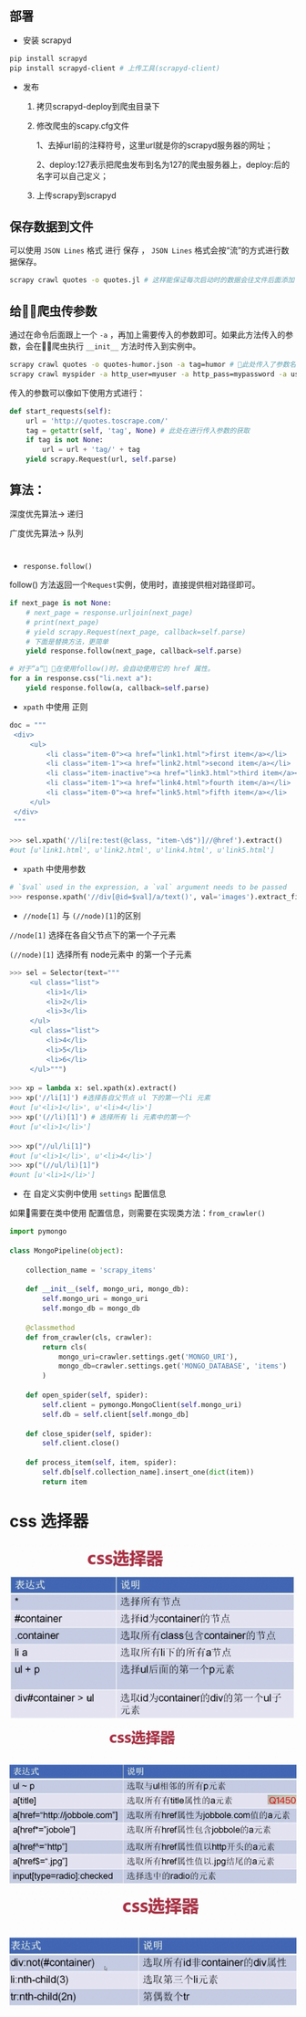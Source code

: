 ## 部署

+ 安装 scrapyd
```bash
pip install scrapyd
pip install scrapyd-client # 上传工具(scrapyd-client)
```

+ 发布
    1) 拷贝scrapyd-deploy到爬虫目录下

    2) 修改爬虫的scapy.cfg文件

        1、去掉url前的注释符号，这里url就是你的scrapyd服务器的网址； 

        2、deploy:127表示把爬虫发布到名为127的爬虫服务器上，deploy:后的名字可以自己定义；
    
    3) 上传scrapy到scrapyd


## 保存数据到文件
可以使用 `JSON Lines` 格式 进行 保存 ， `JSON Lines` 格式会按“流”的方式进行数据保存。
```bash
scrapy crawl quotes -o quotes.jl # 这样能保证每次启动时的数据会往文件后面添加 ，也不会覆盖文件重新添加。
```

## 给爬虫传参数
通过在命令后面跟上一个 `-a` ，再加上需要传入的参数即可。如果此方法传入的参数，会在爬虫执行 `__init__` 方法时传入到实例中。
```bash
scrapy crawl quotes -o quotes-humor.json -a tag=humor # 此处传入了参数名为tag ，值为humor的参数
scrapy crawl myspider -a http_user=myuser -a http_pass=mypassword -a user_agent=mybot #传多个参数的写法
```
传入的参数可以像如下使用方式进行：
```python
def start_requests(self):
    url = 'http://quotes.toscrape.com/'
    tag = getattr(self, 'tag', None) # 此处在进行传入参数的获取
    if tag is not None:
        url = url + 'tag/' + tag
    yield scrapy.Request(url, self.parse)
```

## 算法：
深度优先算法-> 递归

广度优先算法-> 队列

# 
+ `response.follow()` 

follow() 方法返回一个`Request`实例，使用时，直接提供相对路径即可。
```python
if next_page is not None:
    # next_page = response.urljoin(next_page)
    # print(next_page)
    # yield scrapy.Request(next_page, callback=self.parse)
    # 下面是替换方法，更简单
    yield response.follow(next_page, callback=self.parse)
```

```python
# 对于“a“ ，在使用follow()时，会自动使用它的 href 属性。
for a in response.css("li.next a"):
    yield response.follow(a, callback=self.parse)
```

+ `xpath` 中使用 正则
```python
doc = """
 <div>
     <ul>
         <li class="item-0"><a href="link1.html">first item</a></li>
         <li class="item-1"><a href="link2.html">second item</a></li>
         <li class="item-inactive"><a href="link3.html">third item</a></li>
         <li class="item-1"><a href="link4.html">fourth item</a></li>
         <li class="item-0"><a href="link5.html">fifth item</a></li>
     </ul>
 </div>
 """

>>> sel.xpath('//li[re:test(@class, "item-\d$")]//@href').extract()
#out [u'link1.html', u'link2.html', u'link4.html', u'link5.html']
```

+ `xpath` 中使用参数
```python
# `$val` used in the expression, a `val` argument needs to be passed
>>> response.xpath('//div[@id=$val]/a/text()', val='images').extract_first()
```

+ `//node[1]` 与 `(//node)[1]`的区别

`//node[1]` 选择在各自父节点下的第一个子元素

`(//node)[1]` 选择所有 node元素中 的第一个子元素

```python
>>> sel = Selector(text="""
     <ul class="list">
         <li>1</li>
         <li>2</li>
         <li>3</li>
     </ul>
     <ul class="list">
         <li>4</li>
         <li>5</li>
         <li>6</li>
     </ul>""")

>>> xp = lambda x: sel.xpath(x).extract()
>>> xp('//li[1]') #选择各自父节点 ul 下的第一个li 元素
#out [u'<li>1</li>', u'<li>4</li>'] 
>>> xp('(//li)[1]') # 选择所有 li 元素中的第一个 
#out [u'<li>1</li>']

>>> xp("//ul/li[1]")
#out [u'<li>1</li>', u'<li>4</li>']
>>> xp("(//ul/li)[1]")
#ount [u'<li>1</li>']
```

+ 在 自定义实例中使用 `settings` 配置信息

如果需要在类中使用 配置信息，则需要在实现类方法：`from_crawler()`  
```python
import pymongo

class MongoPipeline(object):

    collection_name = 'scrapy_items'

    def __init__(self, mongo_uri, mongo_db):
        self.mongo_uri = mongo_uri
        self.mongo_db = mongo_db

    @classmethod
    def from_crawler(cls, crawler):
        return cls(
            mongo_uri=crawler.settings.get('MONGO_URI'),
            mongo_db=crawler.settings.get('MONGO_DATABASE', 'items')
        )

    def open_spider(self, spider):
        self.client = pymongo.MongoClient(self.mongo_uri)
        self.db = self.client[self.mongo_db]

    def close_spider(self, spider):
        self.client.close()

    def process_item(self, item, spider):
        self.db[self.collection_name].insert_one(dict(item))
        return item
```


#


# css 选择器
![](./images/css_1.png)
![](./images/css_2.png)
![](./images/css_3.png)
